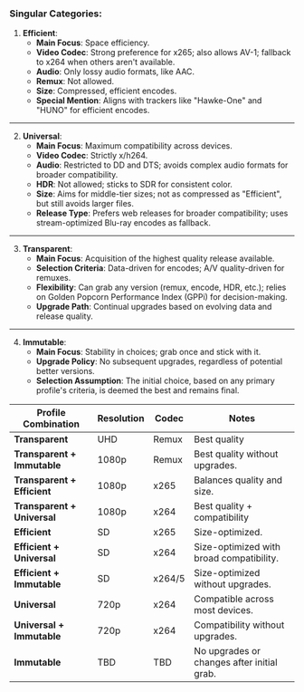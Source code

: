 ### Singular Categories:

1. **Efficient**:
   - **Main Focus**: Space efficiency.
   - **Video Codec**: Strong preference for x265; also allows AV-1; fallback to x264 when others aren't available.
   - **Audio**: Only lossy audio formats, like AAC.
   - **Remux**: Not allowed.
   - **Size**: Compressed, efficient encodes.
   - **Special Mention**: Aligns with trackers like "Hawke-One" and "HUNO" for efficient encodes.

---

2. **Universal**:
   - **Main Focus**: Maximum compatibility across devices.
   - **Video Codec**: Strictly x/h264.
   - **Audio**: Restricted to DD and DTS; avoids complex audio formats for broader compatibility.
   - **HDR**: Not allowed; sticks to SDR for consistent color.
   - **Size**: Aims for middle-tier sizes; not as compressed as "Efficient", but still avoids larger files.
   - **Release Type**: Prefers web releases for broader compatibility; uses stream-optimized Blu-ray encodes as fallback.

---

3. **Transparent**:
   - **Main Focus**: Acquisition of the highest quality release available.
   - **Selection Criteria**: Data-driven for encodes; A/V quality-driven for remuxes.
   - **Flexibility**: Can grab any version (remux, encode, HDR, etc.); relies on Golden Popcorn Performance Index (GPPi) for decision-making.
   - **Upgrade Path**: Continual upgrades based on evolving data and release quality.

---

4. **Immutable**:
   - **Main Focus**: Stability in choices; grab once and stick with it.
   - **Upgrade Policy**: No subsequent upgrades, regardless of potential better versions.
   - **Selection Assumption**: The initial choice, based on any primary profile's criteria, is deemed the best and remains final.

| Profile Combination      | Resolution       | Codec          | Notes               |
|--------------------------|------------------|----------------|---------------------|
| **Transparent**          | UHD              | Remux          |Best quality                     |
| **Transparent + Immutable** | 1080p          | Remux        | Best quality without upgrades.|
| **Transparent + Efficient** | 1080p          | x265          | Balances quality and size.|
| **Transparent + Universal** | 1080p          | x264          | Best quality + compatibility|
| **Efficient**            | SD               | x265          | Size-optimized.|
| **Efficient + Universal** | SD               | x264          | Size-optimized with broad compatibility.|
| **Efficient + Immutable** | SD              | x264/5           | Size-optimized without upgrades.|
| **Universal**            | 720p             | x264          | Compatible across most devices.|
| **Universal + Immutable** | 720p              | x264           | Compatibility without upgrades.|
| **Immutable**            | TBD              | TBD           | No upgrades or changes after initial grab.|
